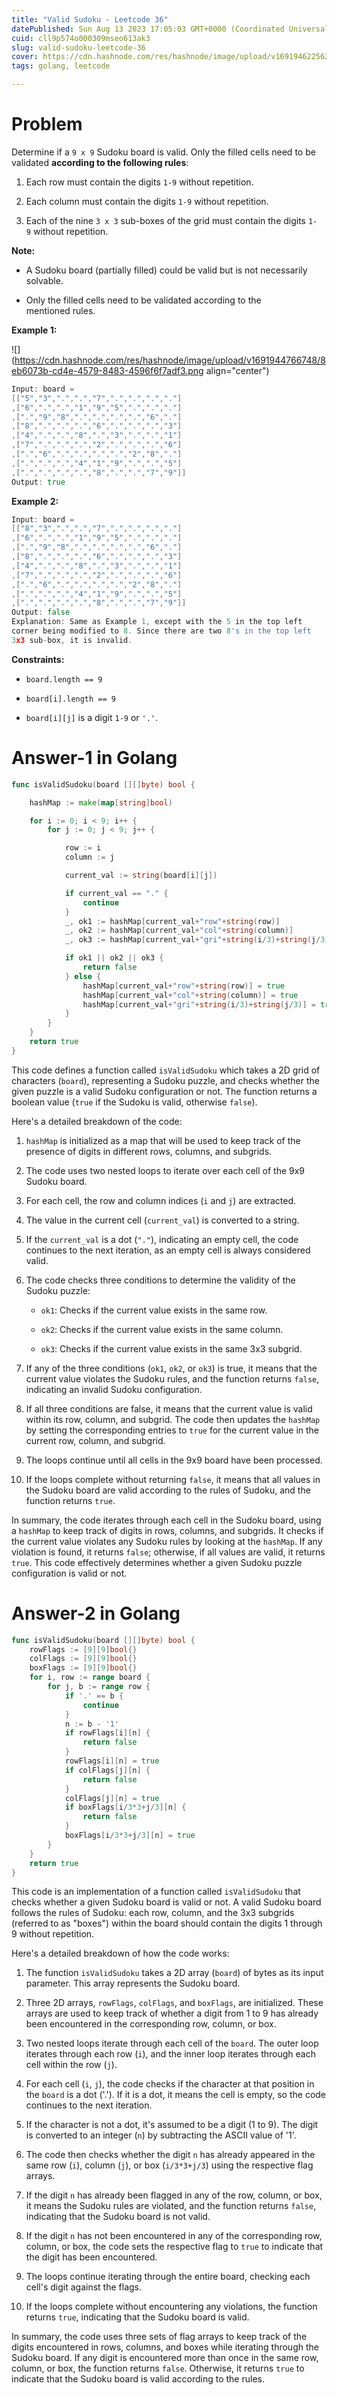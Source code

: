 ```yaml
---
title: "Valid Sudoku - Leetcode 36"
datePublished: Sun Aug 13 2023 17:05:03 GMT+0000 (Coordinated Universal Time)
cuid: cll9p574o000309mseo613ak3
slug: valid-sudoku-leetcode-36
cover: https://cdn.hashnode.com/res/hashnode/image/upload/v1691946225624/2e240fdb-f0e5-4efa-b211-5ef4495149a1.jpeg
tags: golang, leetcode

---
```


# Problem

Determine if a `9 x 9` Sudoku board is valid. Only the filled cells need to be validated **according to the following rules**:

1. Each row must contain the digits `1-9` without repetition.
    
2. Each column must contain the digits `1-9` without repetition.
    
3. Each of the nine `3 x 3` sub-boxes of the grid must contain the digits `1-9` without repetition.
    

**Note:**

* A Sudoku board (partially filled) could be valid but is not necessarily solvable.
    
* Only the filled cells need to be validated according to the mentioned rules.
    

**Example 1:**

![](https://cdn.hashnode.com/res/hashnode/image/upload/v1691944766748/8eb6073b-cd4e-4579-8483-4596f6f7adf3.png align="center")

```go
Input: board = 
[["5","3",".",".","7",".",".",".","."]
,["6",".",".","1","9","5",".",".","."]
,[".","9","8",".",".",".",".","6","."]
,["8",".",".",".","6",".",".",".","3"]
,["4",".",".","8",".","3",".",".","1"]
,["7",".",".",".","2",".",".",".","6"]
,[".","6",".",".",".",".","2","8","."]
,[".",".",".","4","1","9",".",".","5"]
,[".",".",".",".","8",".",".","7","9"]]
Output: true
```

**Example 2:**

```go
Input: board = 
[["8","3",".",".","7",".",".",".","."]
,["6",".",".","1","9","5",".",".","."]
,[".","9","8",".",".",".",".","6","."]
,["8",".",".",".","6",".",".",".","3"]
,["4",".",".","8",".","3",".",".","1"]
,["7",".",".",".","2",".",".",".","6"]
,[".","6",".",".",".",".","2","8","."]
,[".",".",".","4","1","9",".",".","5"]
,[".",".",".",".","8",".",".","7","9"]]
Output: false
Explanation: Same as Example 1, except with the 5 in the top left 
corner being modified to 8. Since there are two 8's in the top left 
3x3 sub-box, it is invalid.
```

**Constraints:**

* `board.length == 9`
    
* `board[i].length == 9`
    
* `board[i][j]` is a digit `1-9` or `'.'`.
    

# Answer-1 in Golang

```go
func isValidSudoku(board [][]byte) bool {

	hashMap := make(map[string]bool)

	for i := 0; i < 9; i++ {
		for j := 0; j < 9; j++ {

			row := i
			column := j

			current_val := string(board[i][j])

			if current_val == "." {
				continue
			}
			_, ok1 := hashMap[current_val+"row"+string(row)]
			_, ok2 := hashMap[current_val+"col"+string(column)]
			_, ok3 := hashMap[current_val+"gri"+string(i/3)+string(j/3)]

			if ok1 || ok2 || ok3 {
				return false
			} else {
				hashMap[current_val+"row"+string(row)] = true
				hashMap[current_val+"col"+string(column)] = true
				hashMap[current_val+"gri"+string(i/3)+string(j/3)] = true
			}
		}
	}
	return true
}
```

This code defines a function called `isValidSudoku` which takes a 2D grid of characters (`board`), representing a Sudoku puzzle, and checks whether the given puzzle is a valid Sudoku configuration or not. The function returns a boolean value (`true` if the Sudoku is valid, otherwise `false`).

Here's a detailed breakdown of the code:

1. `hashMap` is initialized as a map that will be used to keep track of the presence of digits in different rows, columns, and subgrids.
    
2. The code uses two nested loops to iterate over each cell of the 9x9 Sudoku board.
    
3. For each cell, the row and column indices (`i` and `j`) are extracted.
    
4. The value in the current cell (`current_val`) is converted to a string.
    
5. If the `current_val` is a dot (`"."`), indicating an empty cell, the code continues to the next iteration, as an empty cell is always considered valid.
    
6. The code checks three conditions to determine the validity of the Sudoku puzzle:
    
    * `ok1`: Checks if the current value exists in the same row.
        
    * `ok2`: Checks if the current value exists in the same column.
        
    * `ok3`: Checks if the current value exists in the same 3x3 subgrid.
        
7. If any of the three conditions (`ok1`, `ok2`, or `ok3`) is true, it means that the current value violates the Sudoku rules, and the function returns `false`, indicating an invalid Sudoku configuration.
    
8. If all three conditions are false, it means that the current value is valid within its row, column, and subgrid. The code then updates the `hashMap` by setting the corresponding entries to `true` for the current value in the current row, column, and subgrid.
    
9. The loops continue until all cells in the 9x9 board have been processed.
    
10. If the loops complete without returning `false`, it means that all values in the Sudoku board are valid according to the rules of Sudoku, and the function returns `true`.
    

In summary, the code iterates through each cell in the Sudoku board, using a `hashMap` to keep track of digits in rows, columns, and subgrids. It checks if the current value violates any Sudoku rules by looking at the `hashMap`. If any violation is found, it returns `false`; otherwise, if all values are valid, it returns `true`. This code effectively determines whether a given Sudoku puzzle configuration is valid or not.

# Answer-2 in Golang

```go
func isValidSudoku(board [][]byte) bool {
	rowFlags := [9][9]bool{}
	colFlags := [9][9]bool{}
	boxFlags := [9][9]bool{}
	for i, row := range board {
		for j, b := range row {
			if '.' == b {
				continue
			}
			n := b - '1'
			if rowFlags[i][n] {
				return false
			}
			rowFlags[i][n] = true
			if colFlags[j][n] {
				return false
			}
			colFlags[j][n] = true
			if boxFlags[i/3*3+j/3][n] {
				return false
			}
			boxFlags[i/3*3+j/3][n] = true
		}
	}
	return true
}
```

This code is an implementation of a function called `isValidSudoku` that checks whether a given Sudoku board is valid or not. A valid Sudoku board follows the rules of Sudoku: each row, column, and the 3x3 subgrids (referred to as "boxes") within the board should contain the digits 1 through 9 without repetition.

Here's a detailed breakdown of how the code works:

1. The function `isValidSudoku` takes a 2D array (`board`) of bytes as its input parameter. This array represents the Sudoku board.
    
2. Three 2D arrays, `rowFlags`, `colFlags`, and `boxFlags`, are initialized. These arrays are used to keep track of whether a digit from 1 to 9 has already been encountered in the corresponding row, column, or box.
    
3. Two nested loops iterate through each cell of the `board`. The outer loop iterates through each row (`i`), and the inner loop iterates through each cell within the row (`j`).
    
4. For each cell (`i`, `j`), the code checks if the character at that position in the `board` is a dot ('.'). If it is a dot, it means the cell is empty, so the code continues to the next iteration.
    
5. If the character is not a dot, it's assumed to be a digit (1 to 9). The digit is converted to an integer (`n`) by subtracting the ASCII value of '1'.
    
6. The code then checks whether the digit `n` has already appeared in the same row (`i`), column (`j`), or box (`i/3*3+j/3`) using the respective flag arrays.
    
7. If the digit `n` has already been flagged in any of the row, column, or box, it means the Sudoku rules are violated, and the function returns `false`, indicating that the Sudoku board is not valid.
    
8. If the digit `n` has not been encountered in any of the corresponding row, column, or box, the code sets the respective flag to `true` to indicate that the digit has been encountered.
    
9. The loops continue iterating through the entire board, checking each cell's digit against the flags.
    
10. If the loops complete without encountering any violations, the function returns `true`, indicating that the Sudoku board is valid.
    

In summary, the code uses three sets of flag arrays to keep track of the digits encountered in rows, columns, and boxes while iterating through the Sudoku board. If any digit is encountered more than once in the same row, column, or box, the function returns `false`. Otherwise, it returns `true` to indicate that the Sudoku board is valid according to the rules.